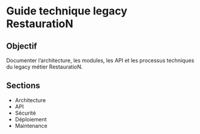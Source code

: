 # Guide technique legacy RestauratioN

## Objectif
Documenter l’architecture, les modules, les API et les processus techniques du legacy métier RestauratioN.

## Sections
- Architecture
- API
- Sécurité
- Déploiement
- Maintenance
